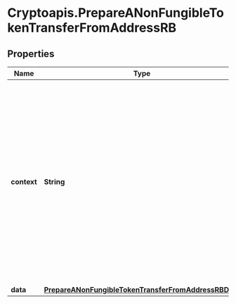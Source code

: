# Cryptoapis.PrepareANonFungibleTokenTransferFromAddressRB

## Properties

Name | Type | Description | Notes
------------ | ------------- | ------------- | -------------
**context** | **String** | In batch situations the user can use the context to correlate responses with requests. This property is present regardless of whether the response was successful or returned as an error. &#x60;context&#x60; is specified by the user. | [optional] 
**data** | [**PrepareANonFungibleTokenTransferFromAddressRBData**](PrepareANonFungibleTokenTransferFromAddressRBData.md) |  | 


